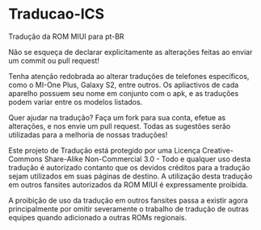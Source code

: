 Traducao-ICS
============

Tradução da ROM MIUI para pt-BR

Não se esqueça de declarar explicitamente as alterações feitas ao enviar um commit ou pull request!

Tenha atenção redobrada ao alterar traduções de telefones específicos, como o MI-One Plus, Galaxy S2, entre outros. Os apliactivos de cada aparelho possuem seu nome em conjunto com o apk, e as traduções podem variar entre os modelos listados.

Quer ajudar na tradução? Faça um fork para sua conta, efetue as alterações, e nos envie um pull request. Todas as sugestões serão utilizadas para a melhoria de nossas traduções!


Este projeto de Tradução está protegido por uma Licença Creative-Commons Share-Alike Non-Commercial 3.0 - Todo e qualquer uso desta tradução é autorizado contanto que os devidos créditos para a tradução sejam utilizados em suas páginas de destino. A utilização desta tradução em outros fansites autorizados da ROM MIUI é expressamente proibida.

A proibição de uso da tradução em outros fansites passa a existir agora principalmente por omitir severamente o trabalho de tradução de outras equipes quando adicionado a outras ROMs regionais.


